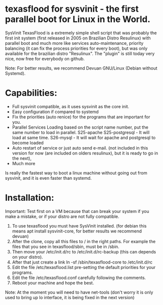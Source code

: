 # texasflood for sysvinit - the first parallel boot for Linux in the World. 

SysVinit TexasFlood is a extremely simple shell script that was probably the first init system (first released in 2005 on Brazilian Distro Resulinux) with parallel boot and much more like services auto-maintenance, priority balancing (it can fix the process priorities for every boot), but was only available for the brazilian distro "Resulinux". The "plugin" is still today very nice, now free for everybody on github. 

Note: For better results, we recommend Devuan GNU/Linux (Debian without Systemd). 

Capabilities:
=============

* Full sysvinit compatible, as it uses sysvinit as the core init. 
* Easy configuration if compared to systemd
* Fix the priorities (auto renice) for the programs that are important for you.
* Parallel Services Loading based on the script name number, put the same number to load in parallel.
   S25-apache S25-postgresql - It will load at same time. 
   S26-mysql - It will wait for apache and postgresql to become loaded 
* Auto restart of service  or just auto send e-mail.  (not included in this version for now (are included on olders resulinux), but it is ready to go in the next),  
* Much more

Is really the fastest way to boot a linux machine without going out from sysvinit, and it is even faster than systemd.

Installation:
=============

Important: Test first on a VM because that can break your system if you make a mistake, or if your distro are not fully compatible.

1. To use texasflood you must have SysVinit installed.  (for debian this means apt install sysvinit-core, for better results we recommend devuan) 
2. After the clone, copy all this files to / in the right paths. For example the files that you see in texasflood/sbin, must be in /sbin.
3. Then move your /etc/init.d/rc to /etc/init.d/rc-backup (this can depends on your distro). 
4. After that just create a link ln -sf /sbin/texasflood-core to /etc/init.d/rc
5. Edit the file /etc/texasflood.list pre-setting the default priorities for your programs. 
6. Edit the file /etc/texasflood.conf carefully following the comments. 
7. Reboot your machine and hope the best.

Note: At the moment you will need to have net-tools (don't worry it is only used to bring up lo interface, it is being fixed in the next version) 



